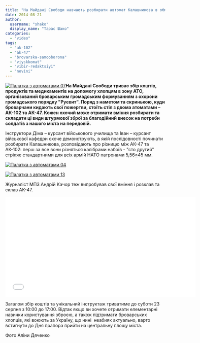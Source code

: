 ```yaml
---
title: "На Майдані Свободи навчають розбирати автомат Калашникова в обмін на допопогу для АТО"
date: 2014-08-21
author: 
  username: "shako"
  display_name: "Тарас Шако"
categories: 
  - "video"
tags: 
  - "ak-102"
  - "ak-47"
  - "brovarska-samooborona"
  - "viyskkomat"
  - "vibir-redaktsiyi"
  - "novini"
---
```


[![Палатка з автоматами 07](https://mpz.brovary.org/wp-content/uploads/2014/08/Palatka-z-avtomatami-07.jpg)](https://mpz.brovary.org/wp-content/uploads/2014/08/Palatka-z-avtomatami-07.jpg)**На Майдані Свободи триває збір коштів, продуктів та медикаментів на допомогу хлопцям в зону АТО, організований броварським громадським формуванням з охорони громадського порядку "Руєвит". Поряд з наметом та скринькою, куди броварчани кидають свої пожертви, стоїть стіл з двома атоматами – АК-102 та АК-47. Кожен охочий може отримати вміння розбирати та складати ці види штурмової зброї за благодійний внесок на потреби солдатів з нашого міста на передовій.**

Інструктори Діма – курсант військового училища та Іван – курсант військової кафедри охоче демонструють, в якій послідовності починати розбирати Калашникова, розповідають про різницю між АК-47 та АК-102: перш за все вони різняться калібрами набоїв - "сто другий" стріляє стандартними для всіх армій НАТО патронами 5,56[×](http://uk.wikipedia.org/wiki/5,56%C3%9745_%D0%BC%D0%BC_%D0%9D%D0%90%D0%A2%D0%9E "5,56×45 мм НАТО")45 мм.

[![Палатка з автоматами 04](https://mpz.brovary.org/wp-content/uploads/2014/08/Palatka-z-avtomatami-04.jpg)](https://mpz.brovary.org/wp-content/uploads/2014/08/Palatka-z-avtomatami-04.jpg)

[![Палатка з автоматами 13](https://mpz.brovary.org/wp-content/uploads/2014/08/Palatka-z-avtomatami-13.jpg)](https://mpz.brovary.org/wp-content/uploads/2014/08/Palatka-z-avtomatami-13.jpg)

Журналіст МПЗ Андрій Качор теж випробував свої вміння і розклав та склав АК-47.

<iframe src="//www.youtube.com/embed/QXVMcFbSz0k" width="600" height="315" frameborder="0" allowfullscreen="allowfullscreen"></iframe>

Загалом збір коштів та унікальний інструктаж триватиме до суботи 23 серпня з 10:00 до 17:00. Відтак якщо ви хочете отримати елементарні навички користування зброєю, а також підтримати броварських хлопців, які воюють за Україну, що нині  неабияк актуально, варто встигнути до Дня прапора прийти на центральну площу міста.

Фото Аліни Дяченко
